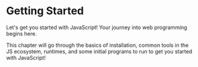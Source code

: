 # Getting Started

Let's get you started with JavaScript! Your journey into web programming begins here.

This chapter will go through the basics of installation, common tools in the JS ecosystem, runtimes, and some 
initial programs to run to get you started with JavaScript!
